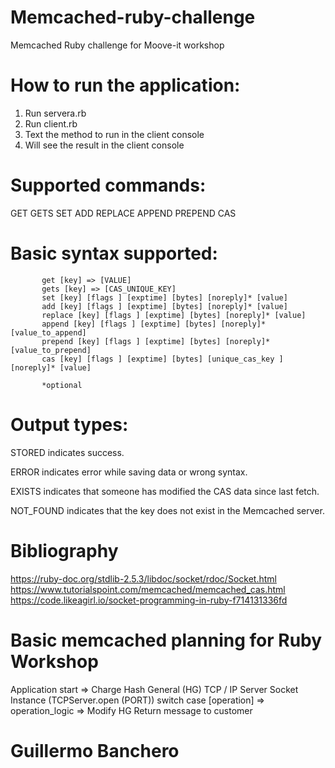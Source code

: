 # Memcached-ruby-challenge
Memcached Ruby challenge for Moove-it workshop
 
 # How to run the application:
 
 1. Run servera.rb 
 2. Run client.rb
 3. Text the method to run in the client console
 4. Will see the result in the client console
 
 # Supported commands: 
 
 GET GETS SET ADD REPLACE APPEND PREPEND CAS
            
 # Basic syntax  supported: 
           get [key] => [VALUE] 
           gets [key] => [CAS_UNIQUE_KEY]
           set [key] [flags ] [exptime] [bytes] [noreply]* [value]
           add [key] [flags ] [exptime] [bytes] [noreply]* [value]
           replace [key] [flags ] [exptime] [bytes] [noreply]* [value]
           append [key] [flags ] [exptime] [bytes] [noreply]* [value_to_append]
           prepend [key] [flags ] [exptime] [bytes] [noreply]* [value_to_prepend]
           cas [key] [flags ] [exptime] [bytes] [unique_cas_key ] [noreply]* [value]
           
           *optional
# Output types:

STORED indicates success.

ERROR indicates error while saving data or wrong syntax.

EXISTS indicates that someone has modified the CAS data since last fetch.

NOT_FOUND indicates that the key does not exist in the Memcached server.



# Bibliography

https://ruby-doc.org/stdlib-2.5.3/libdoc/socket/rdoc/Socket.html
https://www.tutorialspoint.com/memcached/memcached_cas.html
https://code.likeagirl.io/socket-programming-in-ruby-f714131336fd

# Basic memcached planning for Ruby Workshop

  Application start => Charge Hash General (HG)
  TCP / IP Server Socket Instance (TCPServer.open (PORT))
  switch case [operation] => operation_logic => Modify HG
  Return message to customer
  
  
# Guillermo Banchero